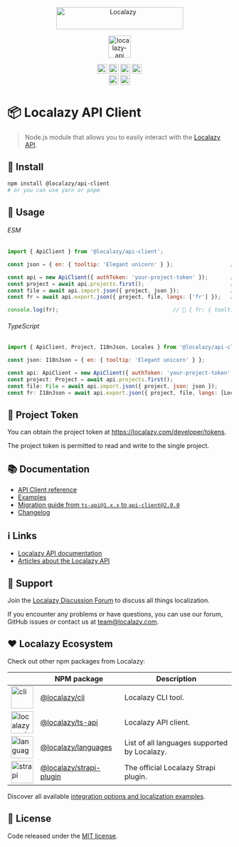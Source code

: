 <p align="center">
  <a href="https://localazy.com">
    <img src="https://localazy.com/directus9/assets/9fc36b9c-81b7-4dbf-bd82-b64cd984090f" width="285" height="50" alt="Localazy" >
  </a>
</p>
<p align="center">
  <a href="https://localazy.com/docs/api">
    <img src="https://localazy.com/directus9/assets/20866781-e69b-4e01-9456-05437487b75c" width="50" height="50" alt="localazy-api">
  </a>
</p>
<p align="center">
  <a href="https://github.com/localazy/api-client"><img src="https://img.shields.io/badge/@localazy-ts--api-066fef?style=for-the-badge" height="22" alt="@localazy/api-client"></a>
  <a href="https://npmjs.com/package/@localazy/api-client"><img src="https://img.shields.io/github/package-json/v/localazy/ts-api/main?style=for-the-badge&label=version&color=066fef" height="22" alt="npm"></a>
  <a href="#"><img src="https://img.shields.io/badge/schema-OpenAPI-066fef?style=for-the-badge&color=066fef" height="22" alt="schema"></a>
  <a href="https://github.com/localazy/api-client/blob/main/LICENSE"><img src="https://img.shields.io/github/license/localazy/ts-api?style=for-the-badge&color=066fef" height="22" alt="license"></a>
  <br>
  <a href="#"><img src="https://img.shields.io/badge/build-passing-success?style=for-the-badge" height="22" alt="build"></a>
  <a href="#"><img src="https://img.shields.io/badge/coverage-100%25-success?style=for-the-badge" height="22" alt="coverage"></a>
</p>

# 📦 Localazy API Client

> Node.js module that allows you to easily interact with the [Localazy API](https://localazy.com/docs/api).

## 🔧 Install

```bash
npm install @localazy/api-client
# or you can use yarn or pnpm
```

## 🚀 Usage

###### ESM

```javascript
import { ApiClient } from '@localazy/api-client';

const json = { en: { tooltip: 'Elegant unicorn' } };                  // Get text to translate.

const api = new ApiClient({ authToken: 'your-project-token' });       // Create Api client.
const project = await api.projects.first();                           // Get Localazy project.
const file = await api.import.json({ project, json });                // Import source keys.
const fr = await api.export.json({ project, file, langs: ['fr'] });   // Export translated keys.

console.log(fr);                                    // 🦄 { fr: { tooltip: 'Licorne élégante' } }
```

###### TypeScript

```javascript
import { ApiClient, Project, I18nJson, Locales } from '@localazy/api-client';

const json: I18nJson = { en: { tooltip: 'Elegant unicorn' } };

const api: ApiClient = new ApiClient({ authToken: 'your-project-token' });
const project: Project = await api.projects.first();
const file: File = await api.import.json({ project, json: json });
const fr: I18nJson = await api.export.json({ project, file, langs: [Locales.FRENCH] });
```

## 🔐 Project Token

You can obtain the project token at https://localazy.com/developer/tokens.

The project token is permitted to read and write to the single project.

## 📚 Documentation

- [API Client reference](docs/api-client-reference.md)
- [Examples](examples)
- [Migration guide from `ts-api@1.x.x` to `api-client@2.0.0`](docs/migration-guide-from-v1-to-v2.md)
- [Changelog](CHANGELOG.md)

## ℹ️ Links

- [Localazy API documentation](https://localazy.com/docs/api)
- [Articles about the Localazy API](https://localazy.com/tags/api)

## 🛟 Support

Join the [Localazy Discussion Forum](https://discuss.localazy.com/) to discuss all things localization.

If you encounter any problems or have questions, you can use our forum, GitHub issues or contact us at
team@localazy.com.

## ❤️ Localazy Ecosystem

Check out other npm packages from Localazy:

|                                                                                                                                  | NPM package                                                                      | Description                                  | 
|:---------------------------------------------------------------------------------------------------------------------------------|----------------------------------------------------------------------------------|----------------------------------------------|
| <img src="https://localazy.com/directus9/assets/3f76ff7b-0e74-4046-bb03-4ca99c3b66d5" width="50" height="50" alt="cli">          | [@localazy/cli](https://www.npmjs.com/package/@localazy/cli)                     | Localazy CLI tool.                           | 
| <img src="https://localazy.com/directus9/assets/20866781-e69b-4e01-9456-05437487b75c" width="50" height="50" alt="localazy-api"> | [@localazy/ts-api](https://www.npmjs.com/package/@localazy/api-client)           | Localazy API client.                         | 
| <img src="https://localazy.com/directus9/assets/c9e70e4f-8136-432a-8d82-53c3501a9eb4" width="50" height="50" alt="languages">    | [@localazy/languages](https://www.npmjs.com/package/@localazy/languages)         | List of all languages supported by Localazy. | 
| <img src="https://localazy.com/directus9/assets/1dd05c76-e517-4aea-a3d8-49cfddb40056" width="50" height="50" alt="strapi">       | [@localazy/strapi-plugin](https://www.npmjs.com/package/@localazy/strapi-plugin) | The official Localazy Strapi plugin.         | 

Discover all available [integration options and localization examples](https://github.com/localazy).

## 📜 License

Code released under the [MIT license](LICENSE).
